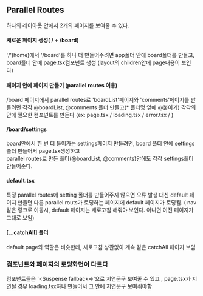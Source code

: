 ## Parallel Routes
하나의 레이아웃 안에서 2개의 페이지를 보여줄 수 있다.

#### 새로운 페이지 생성( / + /board)
'/'(home)에서 '/board'를 하나 더 만들어주려면
app폴더 안에 board폴더를 만들고, board폴더 안에 page.tsx컴포넌트 생성
(layout의 children안에 page내용이 보인다)


#### 페이지 안에 페이지 만들기 (parallel routes 이용)
/board 페이지에서 parallel routes로 'boardList'페이지와 'comments'페이지를 만들려면 각각 @boardList, @comments 폴더 만들고(* 폴더명 앞에 @붙이기)
각각의 안에 필요한 컴포넌트를 만든다
(ex: page.tsx  / loading.tsx  / error.tsx / )


#### /board/settings
board안에서 한 번 더 들어가는 settings페이지 만들려면,
board 폴더 안에 settings폴더 만들어서 page.tsx생성하고   
parallel routes로 만든 폴더(@boardList, @comments)안에도 각각 settings폴더 만들어준다.

#### default.tsx
특정 parallel routes에 setting 폴더를 만들어주지 않으면 오류 발생
대신 default 페이지 만들면 다른 parallel routs가 로딩하는 페이지에 default 페이지가 로딩됨.
( nav 같은 링크로 이동시, default 페이지는 새로고침 해줘야 보인다. 아니면 이전 페이지가 그대로 보임)

#### [...catchAll] 폴더
default page와 역할은 비슷한데, 새로고침 상관없이 계속 같은 catchAll 페이지 보임 


### 컴포넌트와 페이지의 로딩화면이 다르다

컴포넌트들은 '<Suspense fallback=>'으로 지연문구 보여줄 수 있고   ,
page.tsx가 지연될 경우 loading.tsx하나 만들어서 그 안에 지연문구 보여줘야함
